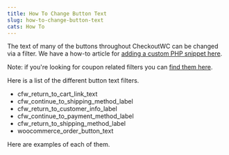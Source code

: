 ```yaml
---
title: How To Change Button Text
slug: how-to-change-button-text
cats: How To
---
```



  <p>
    The text of many of the buttons throughout CheckoutWC can be changed via a filter. We have a how-to article for <a href="https://www.checkoutwc.com/documentation/how-to-add-a-custom-php-snippet">adding a custom PHP snippet here</a>.
  </p>
  <p>
    Note: if you're looking for coupon related filters you can <a href="https://www.checkoutwc.com/documentation/how-to-change-enter-promo-code-text">find them here</a>.
  </p>
  <p>
    Here is a list of the different button text filters.
  </p>
  <ul>
    <li>cfw_return_to_cart_link_text
    </li>
    <li>cfw_continue_to_shipping_method_label
    </li>
    <li>cfw_return_to_customer_info_label
    </li>
    <li>cfw_continue_to_payment_method_label
    </li>
    <li>cfw_return_to_shipping_method_label
    </li>
    <li>woocommerce_order_button_text
    </li>
  </ul>
  <p>
    Here are examples of each of them.
  </p>
  <script src="https://gist.github.com/EldonYoder/96780dbeb2dfe6e1060c4a7f96903861.js" type="text/javascript"></script>
